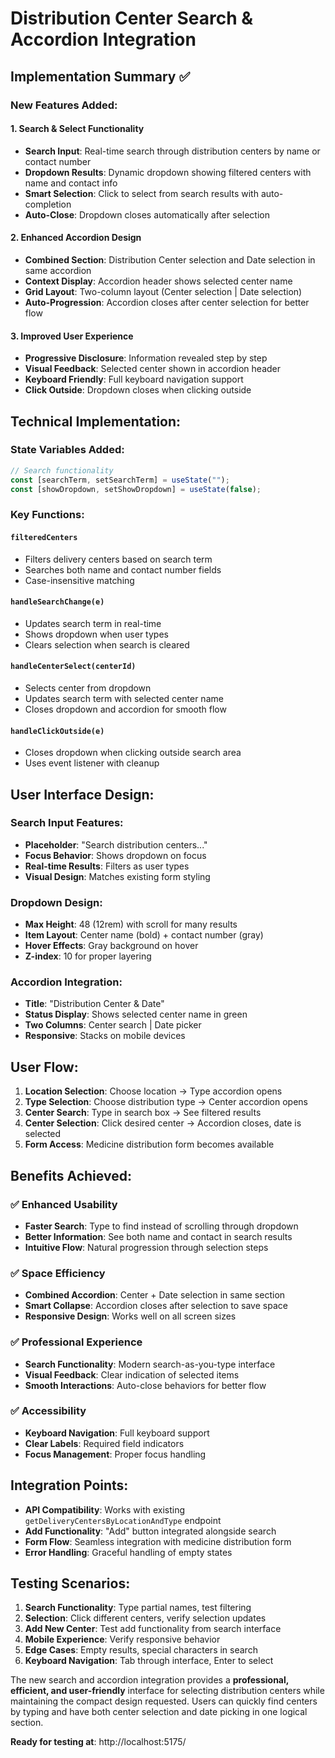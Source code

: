 # Distribution Center Search & Accordion Integration

## Implementation Summary ✅

### New Features Added:

#### 1. **Search & Select Functionality**

- **Search Input**: Real-time search through distribution centers by name or contact number
- **Dropdown Results**: Dynamic dropdown showing filtered centers with name and contact info
- **Smart Selection**: Click to select from search results with auto-completion
- **Auto-Close**: Dropdown closes automatically after selection

#### 2. **Enhanced Accordion Design**

- **Combined Section**: Distribution Center selection and Date selection in same accordion
- **Context Display**: Accordion header shows selected center name
- **Grid Layout**: Two-column layout (Center selection | Date selection)
- **Auto-Progression**: Accordion closes after center selection for better flow

#### 3. **Improved User Experience**

- **Progressive Disclosure**: Information revealed step by step
- **Visual Feedback**: Selected center shown in accordion header
- **Keyboard Friendly**: Full keyboard navigation support
- **Click Outside**: Dropdown closes when clicking outside

## Technical Implementation:

### State Variables Added:

```javascript
// Search functionality
const [searchTerm, setSearchTerm] = useState("");
const [showDropdown, setShowDropdown] = useState(false);
```

### Key Functions:

#### `filteredCenters`

- Filters delivery centers based on search term
- Searches both name and contact number fields
- Case-insensitive matching

#### `handleSearchChange(e)`

- Updates search term in real-time
- Shows dropdown when user types
- Clears selection when search is cleared

#### `handleCenterSelect(centerId)`

- Selects center from dropdown
- Updates search term with selected center name
- Closes dropdown and accordion for smooth flow

#### `handleClickOutside(e)`

- Closes dropdown when clicking outside search area
- Uses event listener with cleanup

## User Interface Design:

### Search Input Features:

- **Placeholder**: "Search distribution centers..."
- **Focus Behavior**: Shows dropdown on focus
- **Real-time Results**: Filters as user types
- **Visual Design**: Matches existing form styling

### Dropdown Design:

- **Max Height**: 48 (12rem) with scroll for many results
- **Item Layout**: Center name (bold) + contact number (gray)
- **Hover Effects**: Gray background on hover
- **Z-index**: 10 for proper layering

### Accordion Integration:

- **Title**: "Distribution Center & Date"
- **Status Display**: Shows selected center name in green
- **Two Columns**: Center search | Date picker
- **Responsive**: Stacks on mobile devices

## User Flow:

1. **Location Selection**: Choose location → Type accordion opens
2. **Type Selection**: Choose distribution type → Center accordion opens
3. **Center Search**: Type in search box → See filtered results
4. **Center Selection**: Click desired center → Accordion closes, date is selected
5. **Form Access**: Medicine distribution form becomes available

## Benefits Achieved:

### ✅ **Enhanced Usability**

- **Faster Search**: Type to find instead of scrolling through dropdown
- **Better Information**: See both name and contact in search results
- **Intuitive Flow**: Natural progression through selection steps

### ✅ **Space Efficiency**

- **Combined Accordion**: Center + Date selection in same section
- **Smart Collapse**: Accordion closes after selection to save space
- **Responsive Design**: Works well on all screen sizes

### ✅ **Professional Experience**

- **Search Functionality**: Modern search-as-you-type interface
- **Visual Feedback**: Clear indication of selected items
- **Smooth Interactions**: Auto-close behaviors for better flow

### ✅ **Accessibility**

- **Keyboard Navigation**: Full keyboard support
- **Clear Labels**: Required field indicators
- **Focus Management**: Proper focus handling

## Integration Points:

- **API Compatibility**: Works with existing `getDeliveryCentersByLocationAndType` endpoint
- **Add Functionality**: "Add" button integrated alongside search
- **Form Flow**: Seamless integration with medicine distribution form
- **Error Handling**: Graceful handling of empty states

## Testing Scenarios:

1. **Search Functionality**: Type partial names, test filtering
2. **Selection**: Click different centers, verify selection updates
3. **Add New Center**: Test add functionality from search interface
4. **Mobile Experience**: Verify responsive behavior
5. **Edge Cases**: Empty results, special characters in search
6. **Keyboard Navigation**: Tab through interface, Enter to select

The new search and accordion integration provides a **professional, efficient, and user-friendly** interface for selecting distribution centers while maintaining the compact design requested. Users can quickly find centers by typing and have both center selection and date picking in one logical section.

**Ready for testing at**: http://localhost:5175/
